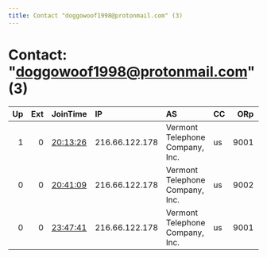 ```yaml
---
title: Contact "doggowoof1998@protonmail.com" (3)
---
```


# Contact: "doggowoof1998@protonmail.com" (3)

|   Up |   Ext | JoinTime                                                                                            | IP             | AS                              | CC   |   ORp |   Dirp | OS      | Version   | Nickname    |   eFamMembers |
|-----:|------:|:----------------------------------------------------------------------------------------------------|:---------------|:--------------------------------|:-----|------:|-------:|:--------|:----------|:------------|--------------:|
|    1 |     0 | [20:13:26](https://metrics.torproject.org/rs.html#details/63E0B30534B66BC188CA41C345A37D25567FD261) | 216.66.122.178 | Vermont Telephone Company, Inc. | us   |  9001 |   9030 | Windows | 0.3.2.10  | Doggoserver |             1 |
|    0 |     0 | [20:41:09](https://metrics.torproject.org/rs.html#details/BDDD149D25565572E2F3EC874578E9A18BCF8567) | 216.66.122.178 | Vermont Telephone Company, Inc. | us   |  9002 |      0 | Linux   | 0.3.1.9   | OrbotDoggo  |             1 |
|    0 |     0 | [23:47:41](https://metrics.torproject.org/rs.html#details/AC40E51D3C97502A1815C4E833FB355AD913B942) | 216.66.122.178 | Vermont Telephone Company, Inc. | us   |  9001 |   9030 | Windows | 0.3.2.10  | Doggoserver |             1 |
